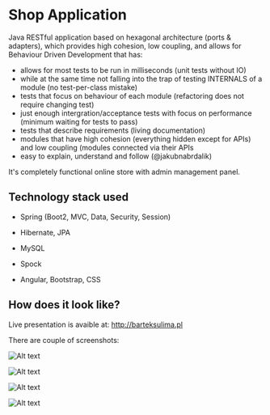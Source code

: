 # Shop Application

Java RESTful application based on hexagonal architecture (ports & adapters), which provides high cohesion, low coupling, and allows for Behaviour Driven Development that has:
- allows for most tests to be run in milliseconds (unit tests without IO)
- while at the same time not falling into the trap of testing INTERNALS of a module (no test-per-class mistake)
- tests that focus on behaviour of each module (refactoring does not require changing test)
- just enough intergration/acceptance tests with focus on performance (minimum waiting for tests to pass)
- tests that describe requirements (living documentation)
- modules that have high cohesion (everything hidden except for APIs) and low coupling (modules connected via their APIs
- easy to explain, understand and follow (@jakubnabrdalik)

It's completely functional online store with admin management panel.

## Technology stack used

- Spring (Boot2, MVC, Data, Security, Session)

- Hibernate, JPA

- MySQL

- Spock

- Angular, Bootstrap, CSS


## How does it look like?

Live presentation is avaible at: http://barteksulima.pl

There are couple of screenshots:

![Alt text](http://i64.tinypic.com/2nbess9.png)

![Alt text](http://i68.tinypic.com/2m6lwk6.png)

![Alt text](http://i65.tinypic.com/28l46qa.png)

![Alt text](http://i68.tinypic.com/2i24qh1.png)
